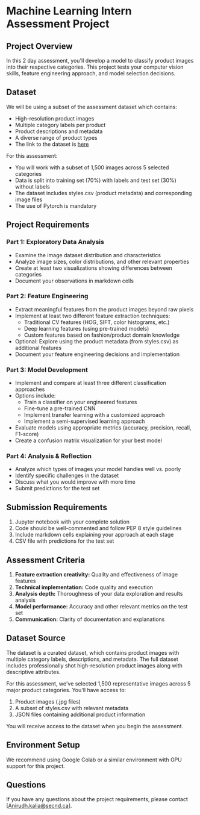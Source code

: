# Machine Learning Intern Assessment Project

## Project Overview
In this 2 day assessment, you'll develop a model to classify product images into their respective categories. This project tests your computer vision skills, feature engineering approach, and model selection decisions.

## Dataset
We will be using a subset of the assessment dataset which contains:
- High-resolution product images 
- Multiple category labels per product
- Product descriptions and metadata
- A diverse range of product types
- The link to the dataset is [here](https://drive.google.com/file/d/1vWl0jXYcxNcNvSBNp8-53aJQkJE-3-fe/view?usp=sharing)

For this assessment:
- You will work with a subset of 1,500 images across 5 selected categories
- Data is split into training set (70%) with labels and test set (30%) without labels
- The dataset includes styles.csv (product metadata) and corresponding image files
- The use of Pytorch is mandatory

## Project Requirements

### Part 1: Exploratory Data Analysis 
- Examine the image dataset distribution and characteristics
- Analyze image sizes, color distributions, and other relevant properties
- Create at least two visualizations showing differences between categories
- Document your observations in markdown cells

### Part 2: Feature Engineering 
- Extract meaningful features from the product images beyond raw pixels
- Implement at least two different feature extraction techniques:
  * Traditional CV features (HOG, SIFT, color histograms, etc.)
  * Deep learning features (using pre-trained models)
  * Custom features based on fashion/product domain knowledge
- Optional: Explore using the product metadata (from styles.csv) as additional features
- Document your feature engineering decisions and implementation

### Part 3: Model Development
- Implement and compare at least three different classification approaches
- Options include:
  * Train a classifier on your engineered features
  * Fine-tune a pre-trained CNN
  * Implement transfer learning with a customized approach
  * Implement a semi-supervised learning approach
- Evaluate models using appropriate metrics (accuracy, precision, recall, F1-score)
- Create a confusion matrix visualization for your best model

### Part 4: Analysis & Reflection 
- Analyze which types of images your model handles well vs. poorly
- Identify specific challenges in the dataset
- Discuss what you would improve with more time
- Submit predictions for the test set

## Submission Requirements
1. Jupyter notebook with your complete solution
2. Code should be well-commented and follow PEP 8 style guidelines
3. Include markdown cells explaining your approach at each stage
4. CSV file with predictions for the test set

## Assessment Criteria
1. **Feature extraction creativity:** Quality and effectiveness of image features
2. **Technical implementation:** Code quality and execution
3. **Analysis depth:** Thoroughness of your data exploration and results analysis
4. **Model performance:** Accuracy and other relevant metrics on the test set
5. **Communication:** Clarity of documentation and explanations

## Dataset Source
The dataset is a curated dataset, which contains product images with multiple category labels, descriptions, and metadata. The full dataset includes professionally shot high-resolution product images along with descriptive attributes.

For this assessment, we've selected 1,500 representative images across 5 major product categories. You'll have access to:
1. Product images (.jpg files)
2. A subset of styles.csv with relevant metadata
3. JSON files containing additional product information

You will receive access to the dataset when you begin the assessment.

## Environment Setup
We recommend using Google Colab or a similar environment with GPU support for this project.

## Questions
If you have any questions about the project requirements, please contact [Anirudh.kalia@secnd.ca].
